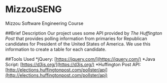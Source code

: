 # MizzouSENG
Mizzou Software Engineering Course

##Brief Description
Our project uses some API provided by *The Huffington Post* that provides polling information from primaries for Republican
candidates for President of the United States of America. We use this information to create a table for each candidate.

##Tools Used
*jQuery: [https://jquery.com/](https://jquery.com/)
*Java Script: [https://d3js.org/](https://d3js.org/)
*Huffington Post API: [http://elections.huffingtonpost.com/pollster/api](http://elections.huffingtonpost.com/pollster/api)